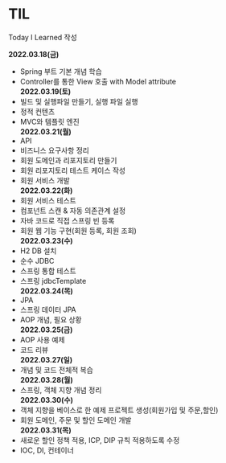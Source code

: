 # TIL
Today I Learned 작성

**2022.03.18(금)**  
 - Spring 부트 기본 개념 학습   
 - Controller를 통한 View 호출 with Model attribute   
**2022.03.19(토)**  
 - 빌드 및 실행파일 만들기, 실행 파일 실행    
 - 정적 컨텐츠    
 - MVC와 템플릿 엔진    
**2022.03.21(월)**   
 - API  
 - 비즈니스 요구사항 정리    
 - 회원 도메인과 리포지토리 만들기    
 - 회원 리포지토리 테스트 케이스 작성   
 - 회원 서비스 개발   
**2022.03.22(화)**  
 - 회원 서비스 테스트   
 - 컴포넌트 스캔 & 자동 의존관계 설정   
 - 자바 코드로 직접 스프링 빈 등록   
 - 회원 웹 기능 구현(회원 등록, 회원 조회)   
**2022.03.23(수)**  
 - H2 DB 설치   
 - 순수 JDBC   
 - 스프링 통합 테스트   
 - 스프링 jdbcTemplate   
**2022.03.24(목)**   
 - JPA   
 - 스프링 데이터 JPA   
 - AOP 개념, 필요 상황   
**2022.03.25(금)**
 - AOP 사용 예제  
 - 코드 리뷰  
**2022.03.27(일)**  
 - 개념 및 코드 전체적 복습  
**2022.03.28(월)**  
 - 스프링, 객체 지향 개념 정리  
**2022.03.30(수)**
 - 객체 지향을 베이스로 한 예제 프로젝트 생성(회원가입 및 주문,할인)
 - 회원 도메인, 주문 및 할인 도메인 개발  
**2022.03.31(목)**  
 - 새로운 할인 정책 적용, ICP, DIP 규칙 적용하도록 수정  
 - IOC, DI, 컨테이너  
